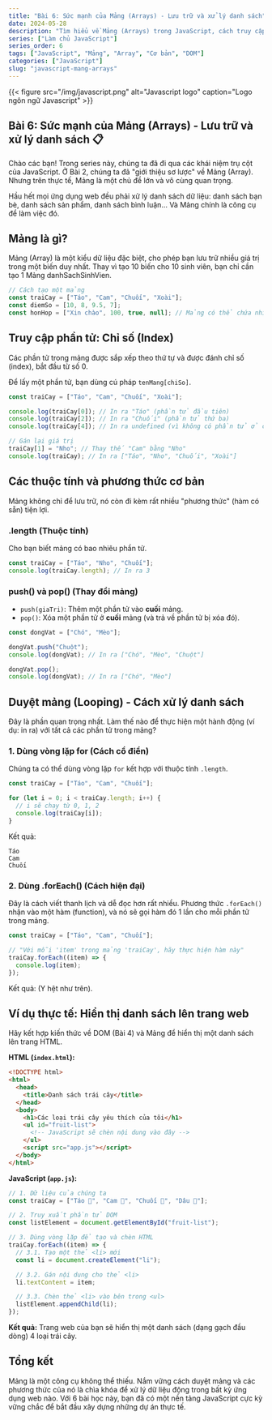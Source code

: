 ```yaml
---
title: "Bài 6: Sức mạnh của Mảng (Arrays) - Lưu trữ và xử lý danh sách"
date: 2024-05-28
description: "Tìm hiểu về Mảng (Arrays) trong JavaScript, cách truy cập phần tử, các phương thức cơ bản như push, pop, và các cách duyệt mảng như for và forEach."
series: ["Làm chủ JavaScript"]
series_order: 6
tags: ["JavaScript", "Mảng", "Array", "Cơ bản", "DOM"]
categories: ["JavaScript"]
slug: "javascript-mang-arrays"
---
```


{{< figure src="/img/javascript.png" alt="Javascript logo" caption="Logo ngôn ngữ Javascript" >}}

## Bài 6: Sức mạnh của Mảng (Arrays) - Lưu trữ và xử lý danh sách 📋

Chào các bạn! Trong series này, chúng ta đã đi qua các khái niệm trụ cột của JavaScript. Ở Bài 2, chúng ta đã "giới thiệu sơ lược" về Mảng (Array). Nhưng trên thực tế, Mảng là một chủ đề lớn và vô cùng quan trọng.

Hầu hết mọi ứng dụng web đều phải xử lý danh sách dữ liệu: danh sách bạn bè, danh sách sản phẩm, danh sách bình luận... Và Mảng chính là công cụ để làm việc đó.

## Mảng là gì?

Mảng (Array) là một kiểu dữ liệu đặc biệt, cho phép bạn lưu trữ nhiều giá trị trong một biến duy nhất. Thay vì tạo 10 biến cho 10 sinh viên, bạn chỉ cần tạo 1 Mảng danhSachSinhVien.

```javascript
// Cách tạo một mảng
const traiCay = ["Táo", "Cam", "Chuối", "Xoài"];
const diemSo = [10, 8, 9.5, 7];
const honHop = ["Xin chào", 100, true, null]; // Mảng có thể chứa nhiều kiểu dữ liệu
```

## Truy cập phần tử: Chỉ số (Index)

Các phần tử trong mảng được sắp xếp theo thứ tự và được đánh chỉ số (index), bắt đầu từ số 0.

Để lấy một phần tử, bạn dùng cú pháp `tenMang[chiSo]`.

```javascript
const traiCay = ["Táo", "Cam", "Chuối", "Xoài"];

console.log(traiCay[0]); // In ra "Táo" (phần tử đầu tiên)
console.log(traiCay[2]); // In ra "Chuối" (phần tử thứ ba)
console.log(traiCay[4]); // In ra undefined (vì không có phần tử ở chỉ số 4)

// Gán lại giá trị
traiCay[1] = "Nho"; // Thay thế "Cam" bằng "Nho"
console.log(traiCay); // In ra ["Táo", "Nho", "Chuối", "Xoài"]
```

## Các thuộc tính và phương thức cơ bản

Mảng không chỉ để lưu trữ, nó còn đi kèm rất nhiều "phương thức" (hàm có sẵn) tiện lợi.

### .length (Thuộc tính)

Cho bạn biết mảng có bao nhiêu phần tử.

```javascript
const traiCay = ["Táo", "Nho", "Chuối"];
console.log(traiCay.length); // In ra 3
```

### push() và pop() (Thay đổi mảng)

- `push(giaTri)`: Thêm một phần tử vào **cuối** mảng.
- `pop()`: Xóa một phần tử ở **cuối** mảng (và trả về phần tử bị xóa đó).

```javascript
const dongVat = ["Chó", "Mèo"];

dongVat.push("Chuột");
console.log(dongVat); // In ra ["Chó", "Mèo", "Chuột"]

dongVat.pop();
console.log(dongVat); // In ra ["Chó", "Mèo"]
```

## Duyệt mảng (Looping) - Cách xử lý danh sách

Đây là phần quan trọng nhất. Làm thế nào để thực hiện một hành động (ví dụ: in ra) với tất cả các phần tử trong mảng?

### 1. Dùng vòng lặp for (Cách cổ điển)

Chúng ta có thể dùng vòng lặp `for` kết hợp với thuộc tính `.length`.

```javascript
const traiCay = ["Táo", "Cam", "Chuối"];

for (let i = 0; i < traiCay.length; i++) {
  // i sẽ chạy từ 0, 1, 2
  console.log(traiCay[i]);
}
```

Kết quả:

```plaintext
Táo
Cam
Chuối
```

### 2. Dùng .forEach() (Cách hiện đại)

Đây là cách viết thanh lịch và dễ đọc hơn rất nhiều. Phương thức `.forEach()` nhận vào một hàm (function), và nó sẽ gọi hàm đó 1 lần cho mỗi phần tử trong mảng.

```javascript
const traiCay = ["Táo", "Cam", "Chuối"];

// "Với mỗi 'item' trong mảng 'traiCay', hãy thực hiện hàm này"
traiCay.forEach((item) => {
  console.log(item);
});
```

Kết quả: (Y hệt như trên).

## Ví dụ thực tế: Hiển thị danh sách lên trang web

Hãy kết hợp kiến thức về DOM (Bài 4) và Mảng để hiển thị một danh sách lên trang HTML.

**HTML (`index.html`):**

```html
<!DOCTYPE html>
<html>
  <head>
    <title>Danh sách trái cây</title>
  </head>
  <body>
    <h1>Các loại trái cây yêu thích của tôi</h1>
    <ul id="fruit-list">
      <!-- JavaScript sẽ chèn nội dung vào đây -->
    </ul>
    <script src="app.js"></script>
  </body>
</html>
```

**JavaScript (`app.js`):**

```javascript
// 1. Dữ liệu của chúng ta
const traiCay = ["Táo 🍎", "Cam 🍊", "Chuối 🍌", "Dâu 🍓"];

// 2. Truy xuất phần tử DOM
const listElement = document.getElementById("fruit-list");

// 3. Dùng vòng lặp để tạo và chèn HTML
traiCay.forEach((item) => {
  // 3.1. Tạo một thẻ <li> mới
  const li = document.createElement("li");

  // 3.2. Gán nội dung cho thẻ <li>
  li.textContent = item;

  // 3.3. Chèn thẻ <li> vào bên trong <ul>
  listElement.appendChild(li);
});
```

**Kết quả:** Trang web của bạn sẽ hiển thị một danh sách (dạng gạch đầu dòng) 4 loại trái cây.

## Tổng kết

Mảng là một công cụ không thể thiếu. Nắm vững cách duyệt mảng và các phương thức của nó là chìa khóa để xử lý dữ liệu động trong bất kỳ ứng dụng web nào. Với 6 bài học này, bạn đã có một nền tảng JavaScript cực kỳ vững chắc để bắt đầu xây dựng những dự án thực tế.
